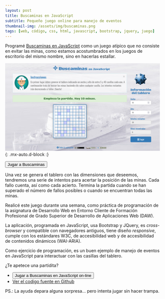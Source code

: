 ```yaml
---
layout: post
title: Buscaminas en JavaScript
subtitle: Pequeño juego online para manejo de eventos
thumbnail-img: /assets/img/buscaminas.png
tags: [web, código, css, html, javascript, bootstrap, jquery, juego]
---
```

Programé [Buscaminas en JavaScript](https://javguerra.github.io/Buscaminas-en-JavaScript/index.html) como un juego atípico que no consiste en evitar las minas, como estamos acostumbrados en los juegos de escritorio del mismo nombre, sino en hacerlas estallar.

![Buscaminas](/assets/img/buscaminas.png){: .mx-auto.d-block :}

[<button>Jugar a Buscaminas</button>](https://javguerra.github.io/Buscaminas-en-JavaScript/index.html)

Una vez se genera el tablero con las dimensiones que deseemos, tendremos una serie de intentos para acertar la posición de las minas. Cada fallo cuenta, así como cada acierto. Termina la partida cuando se han superado el número de fallos posibles o cuando se encuentran todas las minas.

Realicé este juego durante una semana, como práctica de programación de la asignatura de Desarrollo Web en Entorno Cliente de Formación Profesional de Grado Superior de Desarrollo de Aplicaciones Web (DAW).

La aplicación, programada en JavaScript, usa Bootstrap y JQuery, es _cross-browser_ y compatible con navegadores antiguos, tiene diseño _responsive_, cumple con los estándares W3C, de accesibilidad web y de accesibilidad de contenidos dinámicos (WAI-ARIA).

Como ejercicio de programación, es un buen ejemplo de manejo de eventos en JavaScript para interactuar con las casillas del tablero.

¿Te apetece una partidita?

* [<button>Jugar a Buscaminas en JavaScript on-line</button>](https://javguerra.github.io/Buscaminas-en-JavaScript/index.html)
* [Ver el codigo fuente en Github](https://github.com/JavGuerra/Buscaminas-en-JavaScript)

PS.: La ayuda depara alguna sorpresa... pero intenta jugar sin hacer trampa.

